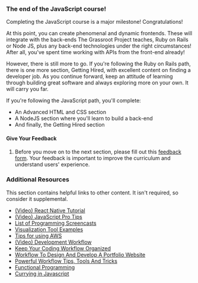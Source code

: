 ### The end of the JavaScript course! 
Completing the JavaScript course is a major milestone! Congratulations! 

At this point, you can create phenomenal and dynamic frontends. These will integrate with the back-ends The Grassroot Project teaches, Ruby on Rails or Node JS, plus any back-end technologies under the right circumstances! After all, you've spent time working with APIs from the front-end already!

However, there is still more to go. If you're following the Ruby on Rails path, there is one more section, Getting Hired, with excellent content on finding a developer job. As you continue forward, keep an attitude of learning through building great software and always exploring more on your own. It will carry you far.

If you're following the JavaScript path, you'll complete: 

- An Advanced HTML and CSS section
- A NodeJS section where you'll learn to build a back-end
- And finally, the Getting Hired section

#### Give Your Feedback

1. Before you move on to the next section, please fill out this [feedback form](https://docs.google.com/forms/d/e/1FAIpQLSeHcp46iWF5D7V7wPPHDeIHK0q5Nu0zXHZi46pP7ExVjULvZA/viewform?usp=sf_link). Your feedback is important to improve the curriculum and understand users' experience.   

### Additional Resources

This section contains helpful links to other content. It isn't required, so consider it supplemental.

- [(Video) React Native Tutorial](https://youtu.be/0-S5a0eXPoc)
- [(Video) JavaScript Pro Tips](https://youtu.be/Mus_vwhTCq0)
- [List of Programming Screencasts](https://www.rubytapas.com/2016/06/30/new-list-programming-screencast-series/)
- [Visualization Tool Examples](https://www.toptal.com/designers/data-visualization/data-visualization-tools)
- [Tips for using AWS](http://wblinks.com/notes/aws-tips-i-wish-id-known-before-i-started/)
- [(Video) Development Workflow](http://www.youtube.com/watch?v=f7AU2Ozu8eo)
- [Keep Your Coding Workflow Organized](http://coding.smashingmagazine.com/2011/01/19/cleaning-up-the-mess-how-to-keep-your-coding-workflow-organized/)
- [Workflow To Design And Develop A Portfolio Website](http://www.smashingmagazine.com/2013/06/25/workflow-design-develop-modern-portfolio-website/)
- [Powerful Workflow Tips, Tools And Tricks](http://www.smashingmagazine.com/2013/10/02/powerful-workflow-tips-tools-and-tricks-for-web-designers/)
- [Functional Programming](http://eloquentjavascript.net/chapter6.html)
- [Currying in Javascript](https://medium.com/p/ce6da2d324fe)
